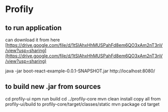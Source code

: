 # Profily
## to run application

can download it from here
[https://drive.google.com/file/d/1tSlAhxHhMUSPahFd8em6QO3xAm2nT3nV/view?usp=sharing](https://drive.google.com/file/d/1tSlAhxHhMUSPahFd8em6QO3xAm2nT3nV/view?usp=sharing)

java -jar boot-react-example-0.0.1-SNAPSHOT.jar
http://localhost:8080/


## to build new .jar from sources
cd profily-ui
npm run build
cd ../profily-core
mvn clean install
copy all from profily-ui/build to profily-core/target/classes/static
mvn package
cd target

